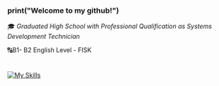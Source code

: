 ### print("Welcome to my github!")

🎓 *Graduated High School with Professional Qualification as Systems Development Technician*

🔠B1- B2 English Level - FISK

#

[![My Skills](https://skillicons.dev/icons?i=mysql,linux,javascript,html,css&theme=dark)](https://skillicons.dev)


